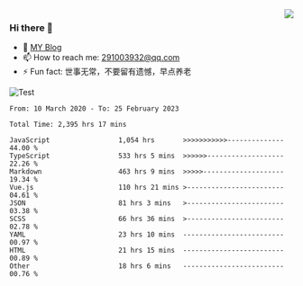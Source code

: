 <img align='right' src='https://github-readme-stats.vercel.app/api?username=niaogege&show_icons=true&theme=radical'/>

### Hi there 👋

- 🌱 [MY Blog](https://bythewayer.com/)
- 📫 How to reach me: 291003932@qq.com
- ⚡ Fun fact:  世事无常，不要留有遗憾，早点养老

![Test](https://github-readme-stats.vercel.app/api/top-langs/?username=niaogege&layout=compact)

<!--START_SECTION:waka-->

```text
From: 10 March 2020 - To: 25 February 2023

Total Time: 2,395 hrs 17 mins

JavaScript                 1,054 hrs       >>>>>>>>>>>--------------   44.00 %
TypeScript                 533 hrs 5 mins  >>>>>>-------------------   22.26 %
Markdown                   463 hrs 9 mins  >>>>>--------------------   19.34 %
Vue.js                     110 hrs 21 mins >------------------------   04.61 %
JSON                       81 hrs 3 mins   >------------------------   03.38 %
SCSS                       66 hrs 36 mins  >------------------------   02.78 %
YAML                       23 hrs 10 mins  -------------------------   00.97 %
HTML                       21 hrs 15 mins  -------------------------   00.89 %
Other                      18 hrs 6 mins   -------------------------   00.76 %
```

<!--END_SECTION:waka-->
